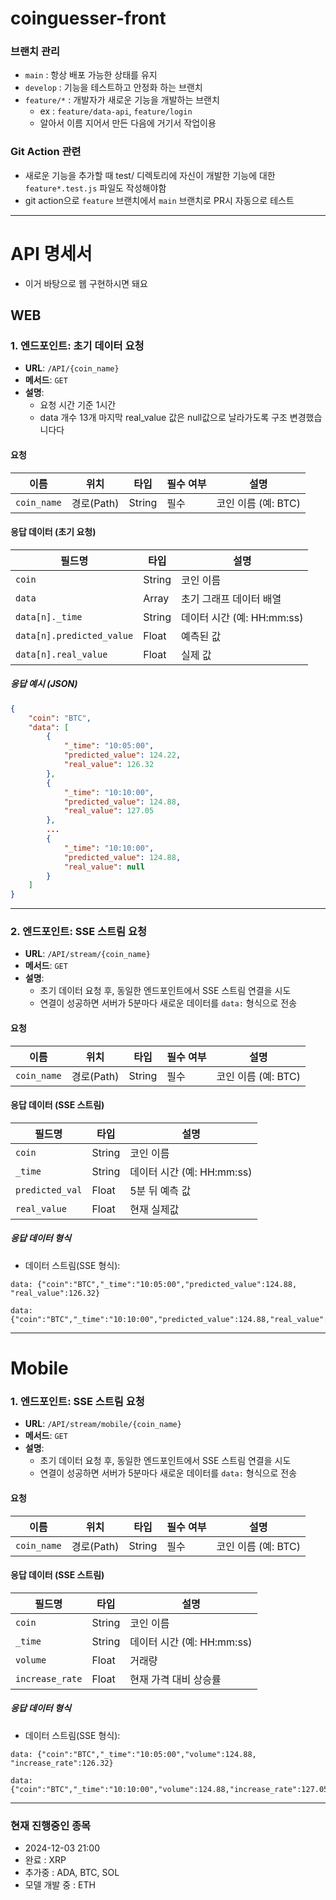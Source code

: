 # coinguesser-front

### 브랜치 관리
- `main` : 항상 배포 가능한 상태를 유지
- `develop` : 기능을 테스트하고 안정화 하는 브랜치
- `feature/*` : 개발자가 새로운 기능을 개발하는 브랜치
    - ex : `feature/data-api`, `feature/login`
    - 알아서 이름 지어서 만든 다음에 거기서 작업이용

### Git Action 관련
- 새로운 기능을 추가할 때 test/ 디렉토리에 자신이 개발한 기능에 대한 `feature*.test.js` 파일도 작성해야함
- git action으로 `feature` 브랜치에서 `main` 브랜치로 PR시 자동으로 테스트



---
# API 명세서 
-  이거 바탕으로 웹 구현하시면 돼요
  
## WEB
### **1. 엔드포인트: 초기 데이터 요청**
- **URL**: `/API/{coin_name}`
- **메서드**: `GET`
- **설명**:  
    - 요청 시간 기준 1시간
    - data 개수 13개 마지막 real_value 값은 null값으로 날라가도록 구조 변경했습니다다

#### **요청**
| 이름          | 위치       | 타입     | 필수 여부 | 설명             |
| ----------- | -------- | ------ | ----- | -------------- |
| `coin_name` | 경로(Path) | String | 필수    | 코인 이름 (예: BTC) |

#### **응답 데이터 (초기 요청)**
| 필드명                      | 타입     | 설명                   |
| ------------------------ | ------ | -------------------- |
| `coin`                   | String | 코인 이름                |
| `data`                   | Array  | 초기 그래프 데이터 배열        |
| `data[n]._time`           | String | 데이터 시간 (예: HH:mm:ss) |
| `data[n].predicted_value` | Float  | 예측된 값                |
| `data[n].real_value`     | Float  | 실제 값                 |

##### **응답 예시 (JSON)**
```json
{
    "coin": "BTC",
    "data": [
        {
            "_time": "10:05:00",
            "predicted_value": 124.22,
            "real_value": 126.32
        },
        {
            "_time": "10:10:00",
            "predicted_value": 124.88,
            "real_value": 127.05
        },
        ...
        {
            "_time": "10:10:00",
            "predicted_value": 124.88,
            "real_value": null
        }
    ]
}
```
---
### **2. 엔드포인트: SSE 스트림 요청**
- **URL**: `/API/stream/{coin_name}`
- **메서드**: `GET`
- **설명**:  
  - 초기 데이터 요청 후, 동일한 엔드포인트에서 SSE 스트림 연결을 시도
  - 연결이 성공하면 서버가 5분마다 새로운 데이터를 `data:` 형식으로 전송

#### **요청**
| 이름          | 위치       | 타입   | 필수 여부 | 설명                  |
|---------------|------------|--------|-----------|-----------------------|
| `coin_name`   | 경로(Path) | String | 필수      | 코인 이름 (예: BTC)   |

#### **응답 데이터 (SSE 스트림)**
| 필드명                   | 타입     | 설명                   |
| --------------------- | ------ | -------------------- |
| `coin`                | String | 코인 이름                |
| `_time`                | String | 데이터 시간 (예: HH:mm:ss) |
| `predicted_val` | Float  | 5분 뒤 예측 값            |
| `real_value`          | Float  | 현재 실제값               |

##### **응답 데이터 형식**
- 데이터 스트림(SSE 형식):
```plaintext
data: {"coin":"BTC","_time":"10:05:00","predicted_value":124.88, "real_value":126.32}

data: {"coin":"BTC","_time":"10:10:00","predicted_value":124.88,"real_value":127.05}
```
---

# Mobile
### **1. 엔드포인트: SSE 스트림 요청**
- **URL**: `/API/stream/mobile/{coin_name}`
- **메서드**: `GET`
- **설명**:
    - 초기 데이터 요청 후, 동일한 엔드포인트에서 SSE 스트림 연결을 시도
    - 연결이 성공하면 서버가 5분마다 새로운 데이터를 `data:` 형식으로 전송
#### **요청**
| 이름          | 위치       | 타입     | 필수 여부 | 설명             |
| ----------- | -------- | ------ | ----- | -------------- |
| `coin_name` | 경로(Path) | String | 필수    | 코인 이름 (예: BTC) |

#### **응답 데이터 (SSE 스트림)**
|필드명|타입|설명|
|---|---|---|
|`coin`|String|코인 이름|
|`_time`|String|데이터 시간 (예: HH:mm:ss)|
|`volume`|Float|거래량|
|`increase_rate`|Float|현재 가격 대비 상승률|

##### **응답 데이터 형식**
- 데이터 스트림(SSE 형식):
```
data: {"coin":"BTC","_time":"10:05:00","volume":124.88, "increase_rate":126.32}

data: {"coin":"BTC","_time":"10:10:00","volume":124.88,"increase_rate":127.05}

```
---

### 현재 진행중인 종목
- 2024-12-03 21:00
- 완료 : XRP
- 추가중 : ADA, BTC, SOL
- 모델 개발 중 : ETH



